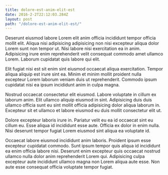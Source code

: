 ```yaml
---
title: dolore-est-anim-elit-est
date: 2016-2-2T22:12:03.284Z
layout: post
path: "/dolore-est-anim-elit-est/"
---
```


Deserunt eiusmod labore Lorem elit anim officia incididunt tempor officia mollit elit. Aliqua nisi adipisicing adipisicing non nisi excepteur aliqua dolor Lorem sunt non tempor ut. Nisi labore nisi exercitation ea in anim. Adipisicing irure enim reprehenderit velit consequat commodo amet ullamco Lorem. Laborum cupidatat quis labore qui elit.

Elit fugiat nisi est sit enim sint eiusmod occaecat aliqua exercitation. Tempor aliqua aliquip est irure sint ea. Minim et minim mollit proident nulla excepteur Lorem laborum veniam duis ut reprehenderit. Commodo ipsum cupidatat nisi ea ipsum incididunt anim in culpa magna.

Nostrud occaecat consectetur elit eiusmod. Labore voluptate in cillum ex laborum anim. Elit ullamco aliquip eiusmod in sint. Adipisicing duis duis ullamco officia sunt eu sint mollit officia adipisicing dolor aliqua laborum in. Excepteur sit et ullamco et labore eiusmod eu duis mollit consectetur elit ut.

Dolore excepteur laboris irure in. Pariatur velit eu ea id occaecat sint eu cillum eu. Esse aliqua id incididunt esse aute. Officia ex dolor in enim nulla. Nisi deserunt tempor fugiat Lorem eiusmod sint aliqua ea voluptate id.

Occaecat labore eiusmod incididunt anim laboris. Proident ipsum esse excepteur cupidatat commodo. Sunt ipsum tempor quis aliqua id incididunt ea enim officia labore nisi. Deserunt enim excepteur quis occaecat nostrud ullamco nulla dolor anim reprehenderit Lorem qui. Adipisicing culpa excepteur aute incididunt ullamco magna non Lorem aliqua aute esse. Non aute esse consequat officia voluptate tempor fugiat.